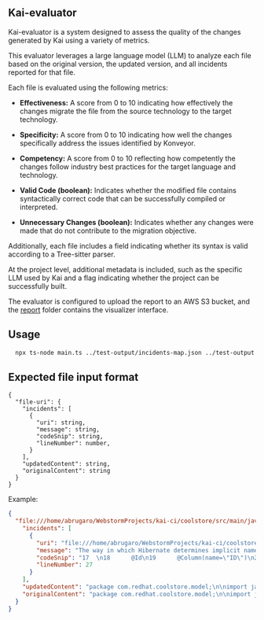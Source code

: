 ## Kai-evaluator

Kai-evaluator is a system designed to assess the quality of the changes generated by Kai using a
variety of metrics.

This evaluator leverages a large language model (LLM) to analyze each file based on the original
version, the updated version, and all incidents reported for that file.

Each file is evaluated using the following metrics:

- **Effectiveness:** A score from 0 to 10 indicating how effectively the changes migrate the file
  from the source technology to the target technology.
- **Specificity:** A score from 0 to 10 indicating how well the changes specifically address the
  issues identified by Konveyor.
- **Competency:** A score from 0 to 10 reflecting how competently the changes follow industry best
  practices for the target language and technology.
- **Valid Code (boolean):** Indicates whether the modified file contains syntactically correct code
  that can be successfully compiled or interpreted.

- **Unnecessary Changes (boolean):** Indicates whether any changes were made that do not contribute
  to the migration objective.

Additionally, each file includes a field indicating whether its syntax is valid according to a
Tree-sitter parser.

At the project level, additional metadata is included, such as the specific LLM used by Kai and a
flag indicating whether the project can be successfully built.

The evaluator is configured to upload the report to an AWS S3 bucket, and the [report](report) folder
contains the visualizer interface.

## Usage

```bash
  npx ts-node main.ts ../test-output/incidents-map.json ../test-output "eap" "jakarta-ee8,jakarta-ee9" "meta.llama3-70b-instruct-v1:0"
```

## Expected file input format

```
{
  "file-uri": {
    "incidents": [
      {
        "uri": string,
        "message": string,
        "codeSnip": string,
        "lineNumber": number,
      }
    ],
    "updatedContent": string,
    "originalContent": string
  }
}
```

Example:

```json
{
  "file:///home/abrugaro/WebstormProjects/kai-ci/coolstore/src/main/java/com/redhat/coolstore/model/OrderItem.java": {
    "incidents": [
      {
        "uri": "file:///home/abrugaro/WebstormProjects/kai-ci/coolstore/src/main/java/com/redhat/coolstore/model/OrderItem.java",
        "message": "The way in which Hibernate determines implicit names for sequences and tables associated with identifier generation has changed in 6.0 which may affect migrating applications. \n As of 6.0, Hibernate by default creates a sequence per entity hierarchy instead of a single sequence hibernate_sequence. \n Due to this change, users that previously used `@GeneratedValue(strategy = GenerationStrategy.AUTO)` or simply `@GeneratedValue` (since `AUTO` is the default), need to ensure that the database now contains sequences for every entity, named `<entity name>_seq`. For an entity Person, a sequence person_seq is expected to exist. \n It’s best to run hbm2ddl (e.g. by temporarily setting `hbm2ddl.auto=create`) to obtain a list of DDL statements for the sequences.",
        "codeSnip": "17  \n18      @Id\n19      @Column(name=\"ID\")\n20      @GeneratedValue(strategy = GenerationType.SEQUENCE, generator = \"order_item_seq\")\n21      @SequenceGenerator(name = \"order_item_seq\", sequenceName = \"order_item_seq\")\n22      private long id;\n23  \n24      private int quantity;\n25  \n26      private String productId;\n27  \n28      public OrderItem() {}\n29  \n30      public String getProductId() {\n31          return productId;\n32      }\n33  \n34      public void setProductId(String productId) {\n35          this.productId = productId;\n36      }\n37  ",
        "lineNumber": 27
      }
    ],
    "updatedContent": "package com.redhat.coolstore.model;\n\nimport java.io.Serializable;\n\nimport jakarta.persistence.Column;\nimport jakarta.persistence.Entity;\nimport jakarta.persistence.GeneratedValue;\nimport jakarta.persistence.GenerationType;\nimport jakarta.persistence.Id;\nimport jakarta.persistence.SequenceGenerator;\nimport jakarta.persistence.Table;\n\n@Entity\n@Table(name = \"ORDER_ITEMS\")\npublic class OrderItem implements Serializable {\n    private static final long serialVersionUID = 64565445665456666L;\n\n    @Id\n    @Column(name=\"ID\")\n    @GeneratedValue(strategy = GenerationType.SEQUENCE, generator = \"order_item_seq\")\n    @SequenceGenerator(name = \"order_item_seq\", sequenceName = \"order_item_seq\")\n    private long id;\n\n    private int quantity;\n\n    private String productId;\n\n    public OrderItem() {}\n\n    public String getProductId() {\n        return productId;\n    }\n\n    public void setProductId(String productId) {\n        this.productId = productId;\n    }\n\n    public int getQuantity() {\n        return quantity;\n    }\n\n    public void setQuantity(int quantity) {\n        this.quantity = quantity;\n    }\n\n    @Override\n    public String toString() {\n        return \"OrderItem [productId=\" + productId + \", quantity=\" + quantity + \"]\";\n    }\n\n}",
    "originalContent": "package com.redhat.coolstore.model;\n\nimport java.io.Serializable;\n\nimport javax.persistence.Column;\nimport javax.persistence.Entity;\nimport javax.persistence.GeneratedValue;\nimport javax.persistence.Id;\nimport javax.persistence.Table;\n\n@Entity\n@Table(name = \"ORDER_ITEMS\")\npublic class OrderItem implements Serializable {\n\tprivate static final long serialVersionUID = 64565445665456666L;\n\n\t@Id\n\t@Column(name=\"ID\")\n\t@GeneratedValue\n\tprivate long id;\n\n\tprivate int quantity;\n\n\tprivate String productId;\n\n\tpublic OrderItem() {}\n\n\tpublic String getProductId() {\n\t\treturn productId;\n\t}\n\n\tpublic void setProductId(String productId) {\n\t\tthis.productId = productId;\n\t}\n\n\tpublic int getQuantity() {\n\t\treturn quantity;\n\t}\n\n\tpublic void setQuantity(int quantity) {\n\t\tthis.quantity = quantity;\n\t}\n\n\t@Override\n\tpublic String toString() {\n\t\treturn \"OrderItem [productId=\" + productId + \", quantity=\" + quantity + \"]\";\n\t}\n\n}"
  }
}
```
